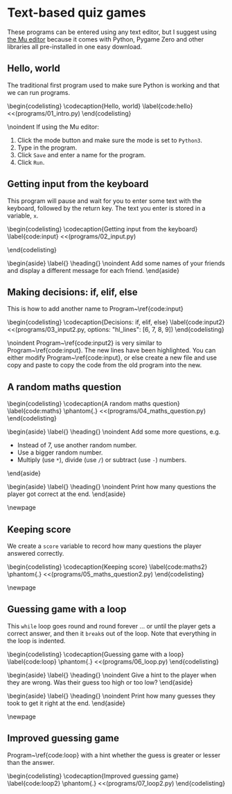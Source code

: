 # Text-based quiz games

These programs can be entered using any text editor, but I suggest using [the Mu editor](https://codewith.mu/)
because it comes with Python, Pygame Zero and other libraries all pre-installed in one easy download.

## Hello, world

The traditional first program used to make sure Python is working and that we can run programs. 

\begin{codelisting}
\codecaption{Hello, world}
\label{code:hello}
<<(programs/01_intro.py)
\end{codelisting}

\noindent If using the Mu editor:

1. Click the mode button and make sure the mode is set to `Python3`.
2. Type in the program. 
3. Click `Save` and enter a name for the program.
4.  Click `Run`.

## Getting input from the keyboard

This program will pause and wait for you to enter some
text with the keyboard, followed by the return key. The text you enter
is stored in a variable, `x`.

\begin{codelisting}
\codecaption{Getting input from the keyboard}
\label{code:input}
<<(programs/02_input.py)

\end{codelisting}

\begin{aside}
\label{}
\heading{}
\noindent Add some names of your friends and display a different message for each friend.
\end{aside}


## Making decisions: if, elif, else

This is how to add another name to Program~\ref{code:input}

\begin{codelisting}
\codecaption{Decisions: if, elif, else}
\label{code:input2}
<<(programs/03_input2.py, options: "hl_lines": [6, 7, 8, 9])
\end{codelisting}

\noindent Program~\ref{code:input2} is very similar to Program~\ref{code:input}. The new lines have been highlighted.  You can either modify Program~\ref{code:input}, or else create
a new file and use copy and paste to copy the code from the old program into the new.

## A random maths question

\begin{codelisting}
\codecaption{A random maths question}
\label{code:maths}
\phantom{.}
<<(programs/04_maths_question.py)
\end{codelisting}

\begin{aside}
\label{}
\heading{}
\noindent Add some more questions, e.g.

* Instead of 7, use another random number.
* Use a bigger random number.
* Multiply (use `*`), divide (use `/`) or subtract (use `-`) numbers.

\end{aside}

\begin{aside}
\label{}
\heading{}
\noindent Print how many questions the player got correct at the end.
\end{aside}


\newpage

## Keeping score

We create a `score` variable to record how many questions the player answered correctly.

\begin{codelisting}
\codecaption{Keeping score}
\label{code:maths2}
\phantom{.}
<<(programs/05_maths_question2.py)
\end{codelisting}

\newpage

## Guessing game with a loop
 
This `while` loop goes round and round forever ... or until the player gets a correct
answer, and then it `break`s out of the loop.  Note that everything in the loop is indented.
 
\begin{codelisting}
\codecaption{Guessing game with a loop}
\label{code:loop}
\phantom{.}
<<(programs/06_loop.py)
\end{codelisting}

\begin{aside}
\label{}
\heading{}
\noindent Give a hint to the player when they are wrong.  Was their guess too high or too low?
\end{aside}

\begin{aside}
\label{}
\heading{}
\noindent Print how many guesses they took to get it right at the end.
\end{aside}

\newpage

## Improved guessing game

Program~\ref{code:loop} with a hint whether the guess is greater or lesser than the answer.

\begin{codelisting}
\codecaption{Improved guessing game}
\label{code:loop2}
\phantom{.}
<<(programs/07_loop2.py)
\end{codelisting}


